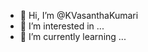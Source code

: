 - 👋 Hi, I’m @KVasanthaKumari
- 👀 I’m interested in ...
- 🌱 I’m currently learning ...


<!---
Katipally VasanthaKumariis a ✨ special ✨ repository because its `README.md` (this file) appears on your GitHub profile.
You can click the Preview link to take a look at your changes.
--->
